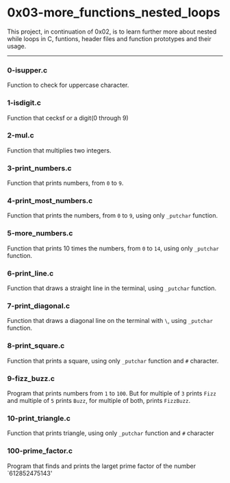 # 0x03-more_functions_nested_loops

This project, in continuation of 0x02, is to learn further more about nested while loops in C, funtions, header files and function prototypes and their usage.

-------------------------------------------------------------------------------
### 0-isupper.c
Function to check for uppercase character.
### 1-isdigit.c
Function that cecksf or a digit(0 through 9)
### 2-mul.c
Function that multiplies two integers.
### 3-print_numbers.c
Function that prints numbers, from `0` to `9`.
### 4-print_most_numbers.c
Function that prints the numbers, from `0` to `9`, using only `_putchar` function.
### 5-more_numbers.c
Function that prints 10 times the numbers, from `0` to `14`, using only `_putchar` function.
### 6-print_line.c
Function that draws a straight line in the terminal, using `_putchar` function.
### 7-print_diagonal.c
Function that draws a diagonal line on the terminal with `\`, using `_putchar` function.
### 8-print_square.c
Function that prints a square, using only `_putchar` function and `#` character.
### 9-fizz_buzz.c
Program that prints numbers from `1` to `100`. But for multiple of `3` prints `Fizz` and multiple of `5` prints `Buzz`, for multiple of both, prints `FizzBuzz`.
### 10-print_triangle.c
Function that prints triangle, using only `_putchar` function and `#` character
### 100-prime_factor.c
Program that finds and prints the larget prime factor of the number `612852475143'
 
